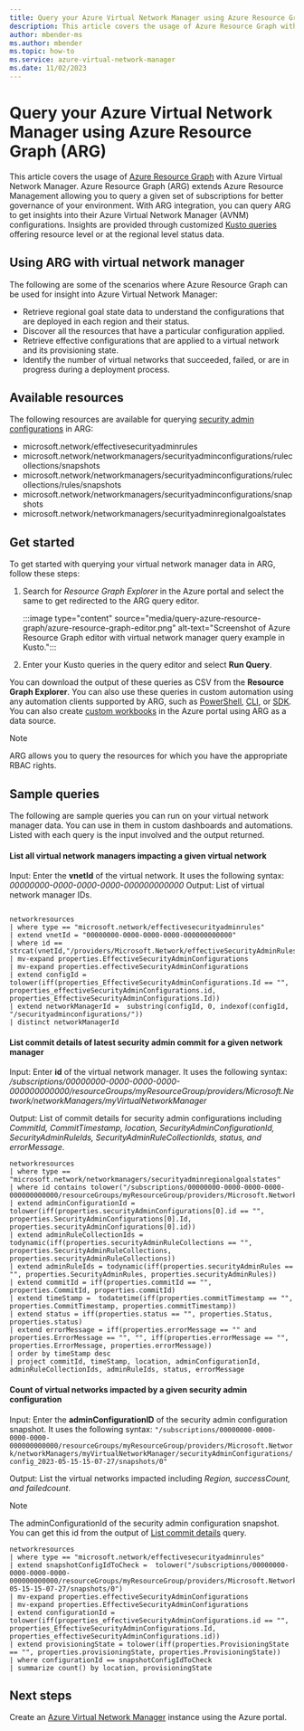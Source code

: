 ```yaml
---
title: Query your Azure Virtual Network Manager using Azure Resource Graph (ARG)
description: This article covers the usage of Azure Resource Graph with Azure Virtual Network Manager.
author: mbender-ms
ms.author: mbender
ms.topic: how-to
ms.service: azure-virtual-network-manager
ms.date: 11/02/2023
---
```


# Query your Azure Virtual Network Manager using Azure Resource Graph (ARG)

This article covers the usage of [Azure Resource Graph](../governance/resource-graph/overview.md) with Azure Virtual Network Manager. Azure Resource Graph (ARG) extends Azure Resource Management allowing you to query a given set of subscriptions for better governance of your environment. With ARG integration, you can query ARG to get insights into their Azure Virtual Network Manager (AVNM) configurations. Insights are provided through customized [Kusto queries](/azure/data-explorer/kusto/query/) offering resource level or at the regional level status data.

## Using ARG with virtual network manager

The following are some of the scenarios where Azure Resource Graph can be used for insight into Azure Virtual Network Manager:

- Retrieve regional goal state data to understand the configurations that are deployed in each region and their status.
- Discover all the resources that have a particular configuration applied.
- Retrieve effective configurations that are applied to a virtual network and its provisioning state.
- Identify the number of virtual networks that succeeded, failed, or are in progress during a deployment process.

## Available resources

The following resources are available for querying [security admin configurations](concept-security-admins.md) in ARG:

- microsoft.network/effectivesecurityadminrules
- microsoft.network/networkmanagers/securityadminconfigurations/rulecollections/snapshots
- microsoft.network/networkmanagers/securityadminconfigurations/rulecollections/rules/snapshots
- microsoft.network/networkmanagers/securityadminconfigurations/snapshots
- microsoft.network/networkmanagers/securityadminregionalgoalstates

## Get started

To get started with querying your virtual network manager data in ARG, follow these steps:

1. Search for *Resource Graph Explorer* in the Azure portal and select the same to get redirected to the ARG query editor.

    :::image type="content" source="media/query-azure-resource-graph/azure-resource-graph-editor.png" alt-text="Screenshot of Azure Resource Graph editor with virtual network manager query example in Kusto.":::

1. Enter your Kusto queries in the query editor and select **Run Query**.

You can download the output of these queries as CSV from the **Resource Graph Explorer**. You can also use these queries in custom automation using any automation clients supported by ARG, such as [PowerShell](../governance/resource-graph/first-query-powershell.md), [CLI](../governance/resource-graph/first-query-azurecli.md), or [SDK](../governance/resource-graph/first-query-python.md). You can also create [custom workbooks](../azure-monitor/visualize/workbooks-overview.md) in the Azure portal using ARG as a data source.

> [!NOTE]
> ARG allows you to query the resources for which you have the appropriate RBAC rights.

## Sample queries

The following are sample queries you can run on your virtual network manager data.  You can use in them in custom dashboards and automations. Listed with each query is the input involved and the output returned.

#### List all virtual network managers impacting a given virtual network

Input: Enter the **vnetId** of the virtual network. It uses the following syntax: *00000000-0000-0000-0000-000000000000*
Output: List of virtual network manager IDs.

```kusto

networkresources
| where type == "microsoft.network/effectivesecurityadminrules"
| extend vnetId = "00000000-0000-0000-0000-000000000000"
| where id == strcat(vnetId,"/providers/Microsoft.Network/effectiveSecurityAdminRules/default")
| mv-expand properties.EffectiveSecurityAdminConfigurations
| mv-expand properties.effectiveSecurityAdminConfigurations
| extend configId = tolower(iff(properties_EffectiveSecurityAdminConfigurations.Id == "", properties_effectiveSecurityAdminConfigurations.id, properties_EffectiveSecurityAdminConfigurations.Id))
| extend networkManagerId =  substring(configId, 0, indexof(configId, "/securityadminconfigurations/"))
| distinct networkManagerId

```

#### List commit details of latest security admin commit for a given network manager

Input: Enter **id** of the virtual network manager. It uses the following syntax: */subscriptions/00000000-0000-0000-0000-000000000000/resourceGroups/myResourceGroup/providers/Microsoft.Network/networkManagers/myVirtualNetworkManager*

Output: List of commit details for security admin configurations including *CommitId, CommitTimestamp, location, SecurityAdminConfigurationId, SecurityAdminRuleIds, SecurityAdminRuleCollectionIds, status, and errorMessage*.

```kusto
networkresources
| where type == "microsoft.network/networkmanagers/securityadminregionalgoalstates"
| where id contains tolower("/subscriptions/00000000-0000-0000-0000-000000000000/resourceGroups/myResourceGroup/providers/Microsoft.Network/networkManagers/myVirtualNetworkManager")
| extend adminConfigurationId = tolower(iff(properties.securityAdminConfigurations[0].id == "", properties.SecurityAdminConfigurations[0].Id, properties.securityAdminConfigurations[0].id))
| extend adminRuleCollectionIds = todynamic(iff(properties.securityAdminRuleCollections == "", properties.SecurityAdminRuleCollections, properties.securityAdminRuleCollections))
| extend adminRuleIds = todynamic(iff(properties.securityAdminRules == "", properties.SecurityAdminRules, properties.securityAdminRules))
| extend commitId = iff(properties.commitId == "", properties.CommitId, properties.commitId)
| extend timeStamp =  todatetime(iff(properties.commitTimestamp == "", properties.CommitTimestamp, properties.commitTimestamp))
| extend status = iff(properties.status == "", properties.Status, properties.status)
| extend errorMessage = iff(properties.errorMessage == "" and properties.ErrorMessage == "", "", iff(properties.errorMessage == "", properties.ErrorMessage, properties.errorMessage))
| order by timeStamp desc 
| project commitId, timeStamp, location, adminConfigurationId, adminRuleCollectionIds, adminRuleIds, status, errorMessage
```

#### Count of virtual networks impacted by a given security admin configuration

Input: Enter the **adminConfigurationID** of the security admin configuration snapshot. It uses the following syntax:
`"/subscriptions/00000000-0000-0000-0000-000000000000/resourceGroups/myResourceGroup/providers/Microsoft.Network/networkManagers/myVirtualNetworkManager/securityAdminConfigurations/config_2023-05-15-15-07-27/snapshots/0"`

Output: List the virtual networks impacted including *Region, successCount, and failedcount*.

> [!NOTE]
> The adminConfigurationId of the security admin configuration snapshot. You can get this id from the output of [List commit details](#list-commit-details-of-latest-security-admin-commit-for-a-given-network-manager) query.

```kusto
networkresources
| where type == "microsoft.network/effectivesecurityadminrules"
| extend snapshotConfigIdToCheck =  tolower("/subscriptions/00000000-0000-0000-0000-000000000000/resourceGroups/myResourceGroup/providers/Microsoft.Network/networkManagers/myVirtualNetworkManager/securityAdminConfigurations/config_2023-05-15-15-07-27/snapshots/0")
| mv-expand properties.effectiveSecurityAdminConfigurations
| mv-expand properties.EffectiveSecurityAdminConfigurations
| extend configurationId = tolower(iff(properties_effectiveSecurityAdminConfigurations.id == "", properties_EffectiveSecurityAdminConfigurations.Id, properties_effectiveSecurityAdminConfigurations.id))
| extend provisioningState = tolower(iff(properties.ProvisioningState == "", properties.provisioningState, properties.ProvisioningState))
| where configurationId == snapshotConfigIdToCheck
| summarize count() by location, provisioningState
```

## Next steps

Create an [Azure Virtual Network Manager](create-virtual-network-manager-portal.md) instance using the Azure portal.